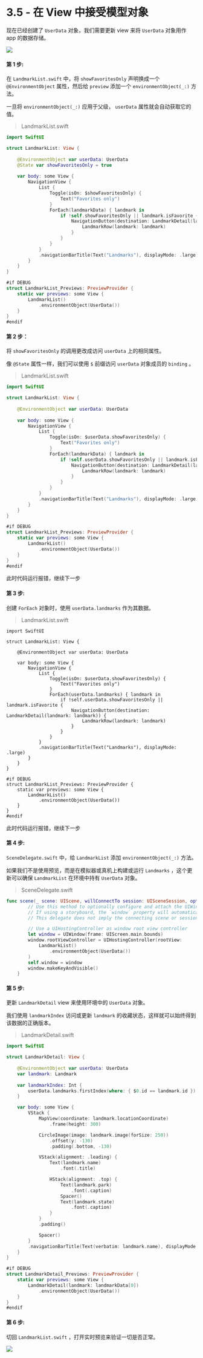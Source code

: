 # 3.5 - 在 View 中接受模型对象

现在已经创建了 `UserData` 对象，我们需要更新 view 来将 `UserData` 对象用作 app 的数据存储。

![](../../../.gitbook/assets/image%20%2874%29.png)

#### 第 1 步:

在 `LandmarkList.swift` 中，将 `showFavoritesOnly` 声明换成一个 `@EnvironmentObject` 属性，然后给 `preview` 添加一个 `environmentObject(_:)` 方法。

一旦将 `environmentObject(_:)` 应用于父级， `userData` 属性就会自动获取它的值。

> LandmarkList.swift

```swift
import SwiftUI

struct LandmarkList: View {
    
    @EnvironmentObject var userData: UserData
    @State var showFavoritesOnly = true
    
    var body: some View {
        NavigationView {
            List {
                Toggle(isOn: $showFavoritesOnly) {
                    Text("Favorites only")
                }
                ForEach(landmarkData) { landmark in
                    if !self.showFavoritesOnly || landmark.isFavorite {
                        NavigationButton(destination: LandmarkDetail(landmark: landmark)) {
                            LandmarkRow(landmark: landmark)
                        }
                    }
                }
            }
            .navigationBarTitle(Text("Landmarks"), displayMode: .large)
        }
    }
}

#if DEBUG
struct LandmarkList_Previews: PreviewProvider {
    static var previews: some View {
        LandmarkList()
            .environmentObject(UserData())
    }
}
#endif
```

#### 第 2 步：

将 `showFavoritesOnly` 的调用更改成访问 `userData` 上的相同属性。

像 `@State` 属性一样，我们可以使用 `$` 前缀访问 `userData` 对象成员的 `binding` 。

> LandmarkList.swift

```swift
import SwiftUI

struct LandmarkList: View {
    
    @EnvironmentObject var userData: UserData
    
    var body: some View {
        NavigationView {
            List {
                Toggle(isOn: $userData.showFavoritesOnly) {
                    Text("Favorites only")
                }
                ForEach(landmarkData) { landmark in
                    if !self.userData.showFavoritesOnly || landmark.isFavorite {
                        NavigationButton(destination: LandmarkDetail(landmark: landmark)) {
                            LandmarkRow(landmark: landmark)
                        }
                    }
                }
            }
            .navigationBarTitle(Text("Landmarks"), displayMode: .large)
        }
    }
}

#if DEBUG
struct LandmarkList_Previews: PreviewProvider {
    static var previews: some View {
        LandmarkList()
            .environmentObject(UserData())
    }
}
#endif
```

此时代码运行报错，继续下一步

#### 第 3 步:

创建 `ForEach` 对象时，使用 `userData.landmarks` 作为其数据。

> LandmarkList.swift

```text
import SwiftUI

struct LandmarkList: View {
    
    @EnvironmentObject var userData: UserData
    
    var body: some View {
        NavigationView {
            List {
                Toggle(isOn: $userData.showFavoritesOnly) {
                    Text("Favorites only")
                }
                ForEach(userData.landmarks) { landmark in
                    if !self.userData.showFavoritesOnly || landmark.isFavorite {
                        NavigationButton(destination: LandmarkDetail(landmark: landmark)) {
                            LandmarkRow(landmark: landmark)
                        }
                    }
                }
            }
            .navigationBarTitle(Text("Landmarks"), displayMode: .large)
        }
    }
}

#if DEBUG
struct LandmarkList_Previews: PreviewProvider {
    static var previews: some View {
        LandmarkList()
            .environmentObject(UserData())
    }
}
#endif
```

此时代码运行报错，继续下一步

#### 第 4 步:

 `SceneDelegate.swift` 中，给 `LandmarkList` 添加 `environmentObject(_:)` 方法。

如果我们不是使用预览，而是在模拟器或真机上构建或运行 `Landmarks` ，这个更新可以确保 `LandmarkList` 在环境中持有 `UserData` 对象。

> SceneDelegate.swift

```swift
func scene(_ scene: UIScene, willConnectTo session: UISceneSession, options connectionOptions: UIScene.ConnectionOptions) {
        // Use this method to optionally configure and attach the UIWindow `window` to the provided UIWindowScene `scene`.
        // If using a storyboard, the `window` property will automatically be initialized and attached to the scene.
        // This delegate does not imply the connecting scene or session are new (see `application:configurationForConnectingSceneSession` instead).

        // Use a UIHostingController as window root view controller
        let window = UIWindow(frame: UIScreen.main.bounds)
        window.rootViewController = UIHostingController(rootView:
            LandmarkList()
                .environmentObject(UserData())
        )
        self.window = window
        window.makeKeyAndVisible()
    }
```

#### 第 5 步:

更新 `LandmarkDetail` view 来使用环境中的 `UserData` 对象。

我们使用 `landmarkIndex` 访问或更新 `landmark` 的收藏状态，这样就可以始终得到该数据的正确版本。

> LandmarkDetail.swift

```swift
import SwiftUI

struct LandmarkDetail: View {
    
    @EnvironmentObject var userData: UserData
    var landmark: Landmark
    
    var landmarkIndex: Int {
        userData.landmarks.firstIndex(where: { $0.id == landmark.id })!
    }

    var body: some View {
        VStack {
            MapView(coordinate: landmark.locationCoordinate)
                .frame(height: 300)

            CircleImage(image: landmark.image(forSize: 250))
                .offset(y: -130)
                .padding(.bottom, -130)

            VStack(alignment: .leading) {
                Text(landmark.name)
                    .font(.title)

                HStack(alignment: .top) {
                    Text(landmark.park)
                        .font(.caption)
                    Spacer()
                    Text(landmark.state)
                        .font(.caption)
                }
            }
            .padding()

            Spacer()
        }
        .navigationBarTitle(Text(verbatim: landmark.name), displayMode: .inline)
    }
}

#if DEBUG
struct LandmarkDetail_Previews: PreviewProvider {
    static var previews: some View {
        LandmarkDetail(landmark: landmarkData[0])
            .environmentObject(UserData())
    }
}
#endif
```

#### 第 6 步:

切回 `LandmarkList.swift` ，打开实时预览来验证一切是否正常。

![](../../../.gitbook/assets/image%20%2832%29.png)


